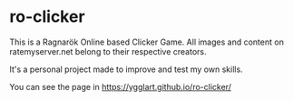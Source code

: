 # ro-clicker

This is a Ragnarök Online based Clicker Game. All images and content on ratemyserver.net belong to their respective creators.

It's a personal project made to improve and test my own skills. 

You can see the page in https://ygglart.github.io/ro-clicker/

